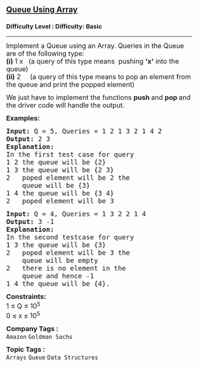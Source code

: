 <h2><a href="https://www.geeksforgeeks.org/problems/implement-queue-using-array/1?page=1&company=Amazon&difficulty=Basic&sortBy=submissions">Queue Using Array</a></h2><h3>Difficulty Level : Difficulty: Basic</h3><hr><div class="problems_problem_content__Xm_eO"><p><span style="font-size: 18px;">Implement a Queue using an Array. Queries in the Queue are of the following type:<br><strong>(i)</strong>&nbsp;1 x&nbsp; &nbsp;(a query of this type means&nbsp;&nbsp;pushing&nbsp;<strong>'x'</strong>&nbsp;into the queue)<br><strong>(ii)</strong> 2 &nbsp; &nbsp; (a query of this type means to pop an element from the queue and print the popped element)</span></p>
<p><span style="font-size: 18px;">We just have to implement the functions <strong>push </strong>and <strong>pop </strong>and the driver code will handle the output. </span></p>
<p><span style="font-size: 18px;"><strong>Examples:</strong></span></p>
<pre><span style="font-size: 18px;"><strong>Input: </strong>Q = 5, Queries = 1 2 1 3 2 1 4 2
<strong>Output: </strong>2&nbsp;3<strong>
Explanation:
</strong>In the first test case for query&nbsp;
1 2 the queue will be {2}
1 3 the queue will be {2 3}
2 &nbsp; poped element will be 2 the 
    queue will be {3}
1 4 the queue will be {3 4}
2 &nbsp; poped element will be 3&nbsp;</span>
</pre>
<pre><span style="font-size: 18px;"><strong>Input: </strong>Q = 4, Queries = 1 3 2 2 1 4 &nbsp; 
<strong>Output: </strong>3 -1<strong>
Explanation:
</strong>In the second testcase for query&nbsp;
1 3 the queue will be {3}
2&nbsp; &nbsp;poped element will be 3 the
&nbsp;   queue will be empty
2&nbsp; &nbsp;there is no element in the
&nbsp;   queue and hence -1
1 4 the queue will be {4}.&nbsp;</span></pre>
<p><span style="font-size: 18px;"><strong>Constraints:</strong><br>1 ≤ Q ≤ 10<sup>5</sup><br>0 ≤ x<strong> </strong>≤ 10<sup>5</sup></span></p></div><p><span style=font-size:18px><strong>Company Tags : </strong><br><code>Amazon</code>&nbsp;<code>Goldman Sachs</code>&nbsp;<br><p><span style=font-size:18px><strong>Topic Tags : </strong><br><code>Arrays</code>&nbsp;<code>Queue</code>&nbsp;<code>Data Structures</code>&nbsp;